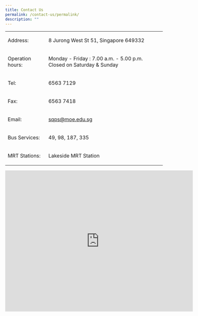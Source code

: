 ```yaml
---
title: Contact Us
permalink: /contact-us/permalink/
description: ""
---
```

<table width="539">
<tbody>
<tr>
<td width="122">
<p>Address:</p>
</td>
<td width="401">
<p>8 Jurong West St 51, Singapore 649332</p>
</td>
</tr>
<tr>
<td width="122">
<p>Operation hours:</p>
</td>
<td width="401">
<p>Monday - Friday : 7.00 a.m. - 5.00 p.m.<br>Closed on Saturday &amp; Sunday</p>
</td>
</tr>
<tr>
<td width="122">
<p>Tel:</p>
</td>
<td width="401">
<p>6563 7129</p>
</td>
</tr>
<tr>
<td width="122">
<p>Fax:</p>
</td>
<td width="401">
<p>6563 7418</p>
</td>
</tr>
<tr>
<td width="122">
<p>Email:</p>
</td>
<td width="401">
<p><a href="mailto:svps@moe.edu.sg">sqps@moe.edu.sg</a></p>
</td>
</tr>
<tr>
<td width="122">
<p>Bus Services:</p>
</td>
<td width="401">
<p>49, 98, 187, 335</p>
</td>
</tr>
<tr>
<td width="122">
<p>MRT Stations:</p>
</td>
<td width="401">
<p>Lakeside MRT Station</p>
</td>
</tr>
</tbody>
</table>

<iframe loading="lazy" allowfullscreen="" style="border:0;" height="450" width="600" src="https://www.google.com/maps/embed?pb=!1m18!1m12!1m3!1d3988.7148809230366!2d103.71936301525588!3d1.34755136195697!2m3!1f0!2f0!3f0!3m2!1i1024!2i768!4f13.1!3m3!1m2!1s0x31da0fdd96a6a9ab%3A0x6525a38552c59d25!2sShuqun%20Primary%20School!5e0!3m2!1sen!2sus!4v1678015971848!5m2!1sen!2sus"></iframe>